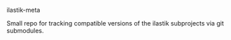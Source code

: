 ilastik-meta

Small repo for tracking compatible versions of the ilastik subprojects via git submodules.

